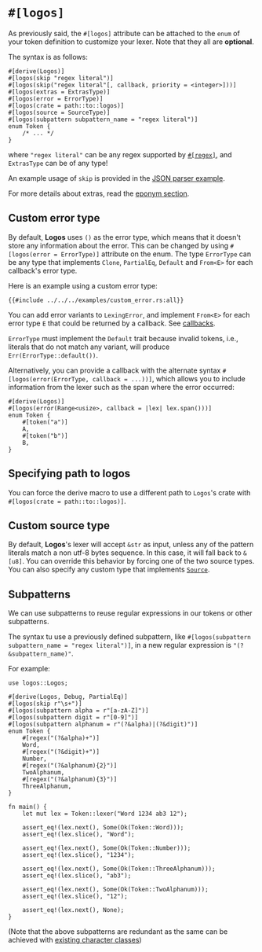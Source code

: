 # `#[logos]`

As previously said, the `#[logos]` attribute can be attached to the `enum`
of your token definition to customize your lexer. Note that they all are
**optional**.

The syntax is as follows:

```rust,no_run,no_playground
#[derive(Logos)]
#[logos(skip "regex literal")]
#[logos(skip("regex literal"[, callback, priority = <integer>]))]
#[logos(extras = ExtrasType)]
#[logos(error = ErrorType)]
#[logos(crate = path::to::logos)]
#[logos(source = SourceType)]
#[logos(subpattern subpattern_name = "regex literal")]
enum Token {
    /* ... */
}
```

where `"regex literal"` can be any regex supported by
[`#[regex]`](../common-regex.md), and `ExtrasType` can be of any type!

An example usage of `skip` is provided in the [JSON parser example](../examples/json.md).

For more details about extras, read the [eponym section](../extras.md).

## Custom error type

By default, **Logos** uses `()` as the error type, which means that it
doesn't store any information about the error.
This can be changed by using `#[logos(error = ErrorType)]` attribute on the enum.
The type `ErrorType` can be any type that implements `Clone`, `PartialEq`,
`Default` and `From<E>` for each callback's error type.

Here is an example using a custom error type:

```rust,no_run,noplayground
{{#include ../../../examples/custom_error.rs:all}}
```

You can add error variants to `LexingError`,
and implement `From<E>` for each error type `E` that could
be returned by a callback. See [callbacks](../callbacks.md).

`ErrorType` must implement the `Default` trait because invalid tokens, i.e.,
literals that do not match any variant, will produce `Err(ErrorType::default())`.

Alternatively, you can provide a callback with the alternate syntax
`#[logos(error(ErrorType, callback = ...))]`, which allows you to include information
from the lexer such as the span where the error occurred:

```rust,no_run,noplayground
#[derive(Logos)]
#[logos(error(Range<usize>, callback = |lex| lex.span()))]
enum Token {
    #[token("a")]
    A,
    #[token("b")]
    B,
}
```

## Specifying path to logos

You can force the derive macro to use a different path to `Logos`'s crate
with `#[logos(crate = path::to::logos)]`.

## Custom source type

By default, **Logos**'s lexer will accept `&str` as input, unless any of the
pattern literals match a non utf-8 bytes sequence. In this case, it will fall
back to `&[u8]`. You can override this behavior by forcing one of the two
source types. You can also specify any custom type that implements
[`Source`](https://docs.rs/logos/latest/logos/source/trait.Source.html).

## Subpatterns

We can use subpatterns to reuse regular expressions in our tokens or other subpatterns.

The syntax tu use a previously defined subpattern, like `#[logos(subpattern subpattern_name = "regex literal")]`,
in a new regular expression is `"(?&subpattern_name)"`.

For example:

```rust,no_run,noplayground
use logos::Logos;

#[derive(Logos, Debug, PartialEq)]
#[logos(skip r"\s+")]
#[logos(subpattern alpha = r"[a-zA-Z]")]
#[logos(subpattern digit = r"[0-9]")]
#[logos(subpattern alphanum = r"(?&alpha)|(?&digit)")]
enum Token {
    #[regex("(?&alpha)+")]
    Word,
    #[regex("(?&digit)+")]
    Number,
    #[regex("(?&alphanum){2}")]
    TwoAlphanum,
    #[regex("(?&alphanum){3}")]
    ThreeAlphanum,
}

fn main() {
    let mut lex = Token::lexer("Word 1234 ab3 12");

    assert_eq!(lex.next(), Some(Ok(Token::Word)));
    assert_eq!(lex.slice(), "Word");

    assert_eq!(lex.next(), Some(Ok(Token::Number)));
    assert_eq!(lex.slice(), "1234");

    assert_eq!(lex.next(), Some(Ok(Token::ThreeAlphanum)));
    assert_eq!(lex.slice(), "ab3");

    assert_eq!(lex.next(), Some(Ok(Token::TwoAlphanum)));
    assert_eq!(lex.slice(), "12");

    assert_eq!(lex.next(), None);
}
```

(Note that the above subpatterns are redundant as the same can be achieved with [existing character classes](https://docs.rs/regex/latest/regex/#ascii-character-classes))
